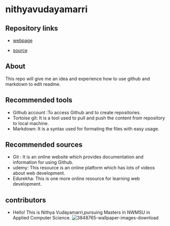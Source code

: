 # nithyavudayamarri

## Repository links
- [webpage](https://nithyavudayamarri.github.io/nithyavudayamarri/)
* [source](https://github.com/NithyaVudayamarri/nithyavudayamarri)


## About
This repo will give me an idea and experience how to use github and markdown to edit readme.


## Recommended tools
* Github account :To access Github and to create repositories.
* Tortoise git: It is a tool used to pull and push the content from repository to local machine.
* Markdown: It is a syntax used for formating the files with easy usage.



## Recommended sources
* Git : It is an online website which provides documentation and information for using Github.
* udemy: This resource is an online platform which has lots of videos about web development.
* Edurekha: This is one more online resource for learning web development. 


## contributors
* Hello! This is Nithya Vudayamarri,pursuing Masters in NWMSU in Applied Computer Science. 
![3848765-wallpaper-images-download](https://user-images.githubusercontent.com/46701355/51775361-1b452400-20bb-11e9-87e5-ece3d05c578b.jpg)
